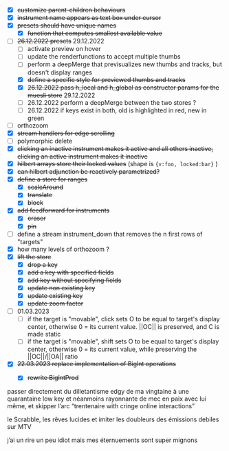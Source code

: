 <!-- - [ ] line breaks should be forbidden when renaming presets -->
- [x] ~~customize parent-children behaviours~~
- [x] ~~instrument name appears as text box under cursor~~
- [x] ~~presets should have unique names~~
  - [x] ~~function that computes smallest available value~~
- [ ] ~~26.12.2022 presets~~ 29.12.2022
  - [ ] activate preview on hover
  - [ ] update the renderfunctions to accept multiple thumbs
  - [ ] perform a deepMerge that previsualizes new thumbs and tracks, but doesn't display ranges
  - [x] ~~define a specific style for previewed thumbs and tracks~~
  - [x] ~~26.12.2022 pass h_local and h_global as constructor params for the muesli store~~ 29.12.2022
  - [ ] 26.12.2022 perform a deepMerge between the two stores ?
  - [ ] 26.12.2022 if keys exist in both, old is highlighted in red, new in green
- [ ] orthozoom
- [x] ~~stream handlers for edge scrolling~~
- [ ] polymorphic delete
- [x] ~~clicking an inactive instrument makes it active and all others inactive, clicking an active instrument makes it inactive~~
- [x] ~~hilbert arrays store their locked values~~ (shape is ```{v:foo, locked:bar}``` )
- [x] ~~can hilbert adjunction be reactively parametrized?~~
- [x] ~~define a store for ranges~~
  - [x] ~~scaleAround~~
  - [x] ~~translate~~
  - [x] ~~block~~
- [x] ~~add feedforward for instruments~~
  - [x] ~~eraser~~
  - [x] ~~pin~~
- [ ] define a stream instrument_down that removes the n first rows of "targets"
- [x] how many levels of orthozoom ?
- [x] ~~lift the store~~
  - [x] ~~drop a key~~
  - [x] ~~add a key with specified fields~~
  - [x] ~~add key without specifying fields~~
  - [x] ~~update non existing key~~
  - [x] ~~update existing key~~
  - [x] ~~update zoom factor~~
- [ ] 01.03.2023
  - [ ] if the target is "movable", click sets O to be equal to target's display center, otherwise 0 = its current value. ||OC|| is preserved, and C is made static
  - [ ] if the target is "movable", shift sets O to be equal to target's display center, otherwise 0 = its current value, while preserving the ||OC||/||OA|| ratio
- [x] ~~22.03.2023 replace implementation of BigInt operations~~
  - [x] ~~rewrite BigIntProd~~











passer directement du dilletantisme edgy de ma vingtaine à une quarantaine low key et néanmoins rayonnante de mec en paix avec lui même, et skipper l’arc “trentenaire with cringe online interactions”

le Scrabble, les rêves lucides et imiter les doubleurs des émissions debiles sur MTV  

j’ai un rire un peu idiot mais mes éternuements sont super mignons

